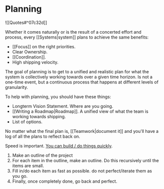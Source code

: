 # Planning

![[Quotes#^07c32d]]

Whether it comes naturally or is the result of a concerted effort and process, every [[Systems|system]] plans to achieve the same benefits:

- [[Focus]] on the right priorities.
- Clear Ownership.
- [[Coordination]].
- High shipping velocity.

The goal of planning is to get to a unified and realistic plan for what the system is collectively working towards over a given time horizon. Is not a one-time event, but a continuous process that happens at different levels of granularity.

To help with planning, you should have these things:

- Longterm Vision Statement. Where are you going.
- [[Writing a Roadmap|Roadmap]]. A unified view of what the team is working towards shipping.
- List of options.

No matter what the final plan is, [[Teamwork|document it]] and you'll have a log of all the plans to reflect back on.

Speed is important. [You can build / do things quickly](https://learnhowtolearn.org/how-to-build-extremely-quickly/).

1. Make an outline of the project
2. For each item in the outline, make an outline. Do this recursively until the items are small.
3. Fill in/do each item as fast as possible. do not perfect/iterate them as you go.
4. Finally, once completely done, go back and perfect.
